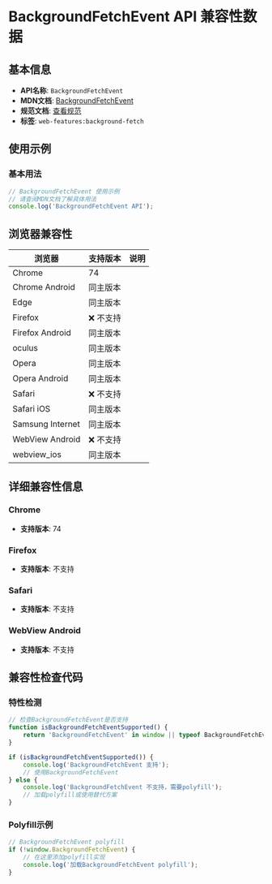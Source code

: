 # BackgroundFetchEvent API 兼容性数据

## 基本信息

- **API名称**: `BackgroundFetchEvent`
- **MDN文档**: [BackgroundFetchEvent](https://developer.mozilla.org/docs/Web/API/BackgroundFetchEvent)
- **规范文档**: [查看规范](https://wicg.github.io/background-fetch/#background-fetch-event)
- **标签**: `web-features:background-fetch`

## 使用示例

### 基本用法

```javascript
// BackgroundFetchEvent 使用示例
// 请查阅MDN文档了解具体用法
console.log('BackgroundFetchEvent API');
```

## 浏览器兼容性

| 浏览器 | 支持版本 | 说明 |
|--------|----------|------|
| Chrome | 74 |  |
| Chrome Android | 同主版本 |  |
| Edge | 同主版本 |  |
| Firefox | ❌ 不支持 |  |
| Firefox Android | 同主版本 |  |
| oculus | 同主版本 |  |
| Opera | 同主版本 |  |
| Opera Android | 同主版本 |  |
| Safari | ❌ 不支持 |  |
| Safari iOS | 同主版本 |  |
| Samsung Internet | 同主版本 |  |
| WebView Android | ❌ 不支持 |  |
| webview_ios | 同主版本 |  |

## 详细兼容性信息

### Chrome

- **支持版本**: 74

### Firefox

- **支持版本**: 不支持

### Safari

- **支持版本**: 不支持

### WebView Android

- **支持版本**: 不支持

## 兼容性检查代码

### 特性检测

```javascript
// 检查BackgroundFetchEvent是否支持
function isBackgroundFetchEventSupported() {
    return 'BackgroundFetchEvent' in window || typeof BackgroundFetchEvent !== 'undefined';
}

if (isBackgroundFetchEventSupported()) {
    console.log('BackgroundFetchEvent 支持');
    // 使用BackgroundFetchEvent
} else {
    console.log('BackgroundFetchEvent 不支持，需要polyfill');
    // 加载polyfill或使用替代方案
}
```

### Polyfill示例

```javascript
// BackgroundFetchEvent polyfill
if (!window.BackgroundFetchEvent) {
    // 在这里添加polyfill实现
    console.log('加载BackgroundFetchEvent polyfill');
}
```

